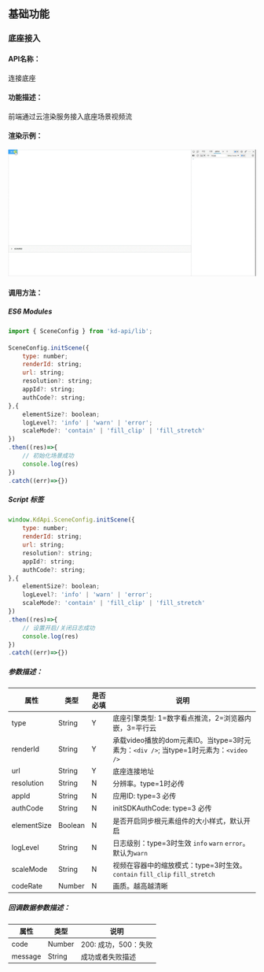 <!--
 * @Author: 关广强 ggq@jsszkd.com
 * @Date: 2022-04-26 10:41:18
 * @LastEditors: 关广强 ggq@jsszkd.com
 * @LastEditTime: 2022-06-01 15:07:37
 * @FilePath: \KD-API-DOCS\public\md\api\连接底座.md
 * @Description: 这是默认设置,请设置`customMade`, 打开koroFileHeader查看配置 进行设置: https://github.com/OBKoro1/koro1FileHeader/wiki/%E9%85%8D%E7%BD%AE
-->

## 基础功能
### 底座接入

#### API名称：
连接底座
#### 功能描述：

前端通过云渲染服务接入底座场景视频流

#### 渲染示例：
![](../../image/example/连接底座.webp)

#### 调用方法：

##### ES6 Modules
``` javascript
import { SceneConfig } from 'kd-api/lib';

SceneConfig.initScene({
    type: number;
    renderId: string;
    url: string;
    resolution?: string;
    appId?: string;
    authCode?: string;
},{
    elementSize?: boolean;
    logLevel?: 'info' | 'warn' | 'error';
    scaleMode?: 'contain' | 'fill_clip' | 'fill_stretch'
})
.then((res)=>{
    // 初始化场景成功
    console.log(res)
})
.catch((err)=>{})

```

##### Script 标签
``` javascript
window.KdApi.SceneConfig.initScene({
    type: number;
    renderId: string;
    url: string;
    resolution?: string;
    appId?: string;
    authCode?: string;
},{
    elementSize?: boolean;
    logLevel?: 'info' | 'warn' | 'error';
    scaleMode?: 'contain' | 'fill_clip' | 'fill_stretch'
})
.then((res)=>{
    // 设置开启/关闭日志成功
    console.log(res)
})
.catch((err)=>{})
```

##### 参数描述：

| 属性      | 类型  | 是否必填 | 说明                                   |
| --------- | ------| ------ | ------ |
| type | String | Y | 底座引擎类型: 1=数字看点推流，2=浏览器内嵌，3=平行云    |
| renderId | String | Y | 承载video播放的dom元素ID。当type=3时元素为：`<div />`; 当type=1时元素为：`<video />`    |
| url | String | Y | 底座连接地址    |
| resolution | String | N | 分辨率。type=1时必传    |
| appId | String | N | 应用ID: type=3 必传    |
| authCode | String | N | initSDKAuthCode: type=3 必传    |
| elementSize | Boolean | N | 是否开启同步根元素组件的大小样式，默认开启    |
| logLevel | String | N | 日志级别：type=3时生效 `info` `warn` `error`。默认为`warn`
| scaleMode | String | N | 视频在容器中的缩放模式：type=3时生效。`contain`  `fill_clip`  `fill_stretch`
| codeRate | Number | N | 画质。越高越清晰 |



##### 回调数据参数描述：

| 属性    | 类型   | 说明                     |
| ------- | ------ | -------- |
| code    | Number | 200: 成功，500：失败  |
| message    | String | 成功或者失败描述  |
